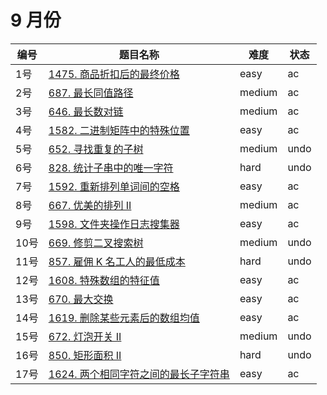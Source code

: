 # 9 月份

**编号**|**题目名称**|**难度**|**状态**
--------|------------|--------|--------
1号|[1475. 商品折扣后的最终价格](./第1题%201475.%20商品折扣后的最终价格)|easy|ac
2号|[687. 最长同值路径](./第2题%20687.%20最长同值路径)|medium|ac
3号|[646. 最长数对链](./第3题%20646.%20最长数对链)|medium|ac
4号|[1582. 二进制矩阵中的特殊位置](./第4题%201582.%20二进制矩阵中的特殊位置)|easy|ac
5号|[652. 寻找重复的子树](./第5题%20652.%20寻找重复的子树)|medium|undo
6号|[828. 统计子串中的唯一字符](./第6题%20828.%20统计子串中的唯一字符)|hard|undo
7号|[1592. 重新排列单词间的空格](./第7题%201592.%20重新排列单词间的空格)|easy|ac
8号|[667. 优美的排列 II](./第8题%20667.%20优美的排列%20II)|medium|ac
9号|[1598. 文件夹操作日志搜集器](./第9题%201598.%20文件夹操作日志搜集器)|easy|ac
10号|[669. 修剪二叉搜索树](./第10题%20669.%20修剪二叉搜索树)|medium|undo
11号|[857. 雇佣 K 名工人的最低成本](./第11题%20857.%20雇佣%20K%20名工人的最低成本)|hard|undo
12号|[1608. 特殊数组的特征值](./第12题%201608.%20特殊数组的特征值)|easy|ac
13号|[670. 最大交换](./第13题%20670.%20最大交换)|easy|ac
14号|[1619. 删除某些元素后的数组均值](./第14题%201619.%20删除某些元素后的数组均值)|easy|ac
15号|[672. 灯泡开关 II](./第15题%20672.%20灯泡开关%20II)|medium|undo
16号|[850. 矩形面积 II](./第16题%20850.%20矩形面积%20II)|hard|undo
17号|[1624. 两个相同字符之间的最长子字符串](./第17题%201624.%20两个相同字符之间的最长子字符串)|easy|ac
